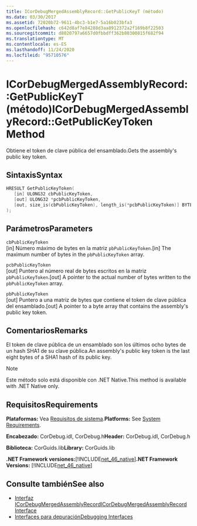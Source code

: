 ```yaml
---
title: ICorDebugMergedAssemblyRecord::GetPublicKeyT (método)
ms.date: 03/30/2017
ms.assetid: 72020b72-9611-4bc3-b1e7-5a16b023bfa3
ms.openlocfilehash: c642d8af7e84288d3aa8912372a2f169b8f22503
ms.sourcegitcommit: d8020797a6657d0fbbdff362b80300815f682f94
ms.translationtype: MT
ms.contentlocale: es-ES
ms.lasthandoff: 11/24/2020
ms.locfileid: "95710576"
---
```

# <a name="icordebugmergedassemblyrecordgetpublickeytoken-method"></a><span data-ttu-id="571c9-102">ICorDebugMergedAssemblyRecord::GetPublicKeyT (método)</span><span class="sxs-lookup"><span data-stu-id="571c9-102">ICorDebugMergedAssemblyRecord::GetPublicKeyToken Method</span></span>

<span data-ttu-id="571c9-103">Obtiene el token de clave pública del ensamblado.</span><span class="sxs-lookup"><span data-stu-id="571c9-103">Gets the assembly's public key token.</span></span>  
  
## <a name="syntax"></a><span data-ttu-id="571c9-104">Sintaxis</span><span class="sxs-lookup"><span data-stu-id="571c9-104">Syntax</span></span>  
  
```cpp  
HRESULT GetPublicKeyToken(  
   [in] ULONG32 cbPublicKeyToken,
   [out] ULONG32 *pcbPublicKeyToken,
   [out, size_is(cbPublicKeyToken), length_is(*pcbPublicKeyToken)] BYTE pbPublicKeyToken[]  
);  
```  
  
## <a name="parameters"></a><span data-ttu-id="571c9-105">Parámetros</span><span class="sxs-lookup"><span data-stu-id="571c9-105">Parameters</span></span>  

 `cbPublicKeyToken`  
 <span data-ttu-id="571c9-106">[in] Número máximo de bytes en la matriz `pbPublicKeyToken`.</span><span class="sxs-lookup"><span data-stu-id="571c9-106">[in] The maximum number of bytes in the `pbPublicKeyToken` array.</span></span>  
  
 `pcbPublicKeyToken`  
 <span data-ttu-id="571c9-107">[out] Puntero al número real de bytes escritos en la matriz `pbPublicKeyToken`.</span><span class="sxs-lookup"><span data-stu-id="571c9-107">[out] A pointer to the actual number of bytes written to the `pbPublicKeyToken` array.</span></span>  
  
 `pbPublicKeyToken`  
 <span data-ttu-id="571c9-108">[out] Puntero a una matriz de bytes que contiene el token de clave pública del ensamblado.</span><span class="sxs-lookup"><span data-stu-id="571c9-108">[out] A pointer to a byte array that contains the assembly's public key token.</span></span>  
  
## <a name="remarks"></a><span data-ttu-id="571c9-109">Comentarios</span><span class="sxs-lookup"><span data-stu-id="571c9-109">Remarks</span></span>  

 <span data-ttu-id="571c9-110">El token de clave pública de un ensamblado son los últimos ocho bytes de un hash SHA1 de su clave pública.</span><span class="sxs-lookup"><span data-stu-id="571c9-110">An assembly's public key token is the last eight bytes of a SHA1 hash of its public key.</span></span>  
  
> [!NOTE]
> <span data-ttu-id="571c9-111">Este método solo está disponible con .NET Native.</span><span class="sxs-lookup"><span data-stu-id="571c9-111">This method is available with .NET Native only.</span></span>  
  
## <a name="requirements"></a><span data-ttu-id="571c9-112">Requisitos</span><span class="sxs-lookup"><span data-stu-id="571c9-112">Requirements</span></span>  

 <span data-ttu-id="571c9-113">**Plataformas:** Vea [Requisitos de sistema](../../get-started/system-requirements.md).</span><span class="sxs-lookup"><span data-stu-id="571c9-113">**Platforms:** See [System Requirements](../../get-started/system-requirements.md).</span></span>  
  
 <span data-ttu-id="571c9-114">**Encabezado:** CorDebug.idl, CorDebug.h</span><span class="sxs-lookup"><span data-stu-id="571c9-114">**Header:** CorDebug.idl, CorDebug.h</span></span>  
  
 <span data-ttu-id="571c9-115">**Biblioteca:** CorGuids.lib</span><span class="sxs-lookup"><span data-stu-id="571c9-115">**Library:** CorGuids.lib</span></span>  
  
 <span data-ttu-id="571c9-116">**.NET Framework versiones:**[!INCLUDE[net_46_native](../../../../includes/net-46-native-md.md)]</span><span class="sxs-lookup"><span data-stu-id="571c9-116">**.NET Framework Versions:** [!INCLUDE[net_46_native](../../../../includes/net-46-native-md.md)]</span></span>  
  
## <a name="see-also"></a><span data-ttu-id="571c9-117">Consulte también</span><span class="sxs-lookup"><span data-stu-id="571c9-117">See also</span></span>

- [<span data-ttu-id="571c9-118">Interfaz ICorDebugMergedAssemblyRecord</span><span class="sxs-lookup"><span data-stu-id="571c9-118">ICorDebugMergedAssemblyRecord Interface</span></span>](icordebugmergedassemblyrecord-interface.md)
- [<span data-ttu-id="571c9-119">Interfaces para depuración</span><span class="sxs-lookup"><span data-stu-id="571c9-119">Debugging Interfaces</span></span>](debugging-interfaces.md)
